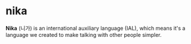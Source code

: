# nika

**Nika** (니가) is an international auxiliary language (IAL), which means it's a language we created to make talking with other people simpler.
